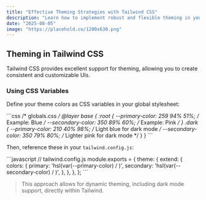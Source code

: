 ```yaml
---
title: "Effective Theming Strategies with Tailwind CSS"
description: "Learn how to implement robust and flexible theming in your Tailwind CSS projects using CSS variables and plugins."
date: "2025-08-05"
image: "https://placehold.co/1200x630.png"
---
```


## Theming in Tailwind CSS

Tailwind CSS provides excellent support for theming, allowing you to create consistent and customizable UIs.

### Using CSS Variables

Define your theme colors as CSS variables in your global stylesheet:

\`\`\`css
/* globals.css */
@layer base {
  :root {
    --primary-color: 259 94% 51%; /* Example: Blue */
    --secondary-color: 350 89% 60%; /* Example: Pink */
  }
  .dark {
    --primary-color: 210 40% 98%; /* Light blue for dark mode */
    --secondary-color: 350 79% 80%; /* Lighter pink for dark mode */
  }
}
\`\`\`

Then, reference these in your `tailwind.config.js`:

\`\`\`javascript
// tailwind.config.js
module.exports = {
  theme: {
    extend: {
      colors: {
        primary: 'hsl(var(--primary-color) / <alpha-value>)',
        secondary: 'hsl(var(--secondary-color) / <alpha-value>)',
      },
    },
  },
};
\`\`\`

> This approach allows for dynamic theming, including dark mode support, directly within Tailwind.
